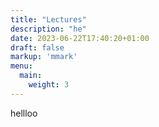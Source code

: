 ```yaml
---
title: "Lectures"
description: "he"
date: 2023-06-22T17:40:20+01:00
draft: false
markup: 'mmark'
menu:
  main:
    weight: 3
---
```

hellloo